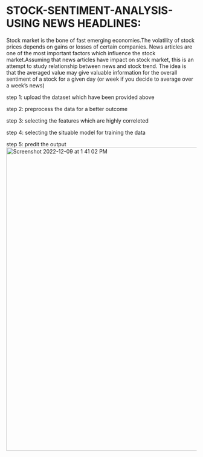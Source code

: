 # STOCK-SENTIMENT-ANALYSIS-USING NEWS HEADLINES:

Stock market is the bone of fast emerging economies.The volatility of stock prices depends on gains or losses of certain companies. News articles are one of the most important factors which influence the stock market.Assuming that news articles have impact on stock market, this is an attempt to study relationship between news and stock trend. The idea is that the averaged value may give valuable information for the overall sentiment of a stock for a given day (or week if you decide to average over a week’s news)

step 1: upload the dataset which have been provided above

step 2: preprocess the data for a better outcome

step 3: selecting the features which are highly correleted

step 4: selecting the situable model for training the data

step 5: predit the output
<img width="800" alt="Screenshot 2022-12-09 at 1 41 02 PM" src="https://user-images.githubusercontent.com/67418559/206655687-35ad77bf-b536-476c-8ee7-630662c59aa3.png">
